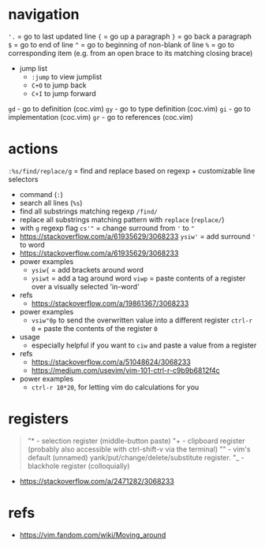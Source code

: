 
# navigation

`'.` = go to last updated line
`{` = go up a paragraph
`}` = go back a paragraph
`$` = go to end of line
`^` = go to beginning of non-blank of line
`%` = go to corresponding item (e.g. from an open brace to its matching closing brace)

- jump list
  - `:jump` to view jumplist
  - `C+O` to jump back
  - `C+I` to jump forward

`gd` - go to definition (coc.vim)
`gy` - go to type definition (coc.vim)
`gi` - go to implementation (coc.vim)
`gr` - go to references (coc.vim)


# actions

`:%s/find/replace/g` = find and replace based on regexp + customizable line selectors
  - command (`:`)
  - search all lines (`%s`)
  - find all substrings matching regexp `/find/`
  - replace all substrings matching pattern with `replace` (`replace/`)
  - with `g` regexp flag
`cs'"` = change surround from `'` to `"`
  - https://stackoverflow.com/a/61935629/3068233
`ysiw'` = add surround `'` to word
  - https://stackoverflow.com/a/61935629/3068233
  - power examples
    - `ysiw{` = add brackets around word
    - `ysiwt` = add a tag around word
`viwp` = paste contents of a register over a visually selected 'in-word'
  - refs
    - https://stackoverflow.com/a/19861367/3068233
  - power examples
    - `vsiw"0p` to send the overwritten value into a different register
`ctrl-r 0` = paste the contents of the register `0`
  - usage
    - especially helpful if you want to `ciw` and paste a value from a register
  - refs
    - https://stackoverflow.com/a/51048624/3068233
    - https://medium.com/usevim/vim-101-ctrl-r-c9b9b6812f4c
  - power examples
    - `ctrl-r 10*20`, for letting vim do calculations for you

# registers
> "* - selection register (middle-button paste)
> "+ - clipboard register (probably also accessible with ctrl-shift-v via the terminal)
> "" - vim's default (unnamed) yank/put/change/delete/substitute register.
> "_ - blackhole register (colloquially)

- https://stackoverflow.com/a/2471282/3068233

# refs
- https://vim.fandom.com/wiki/Moving_around

